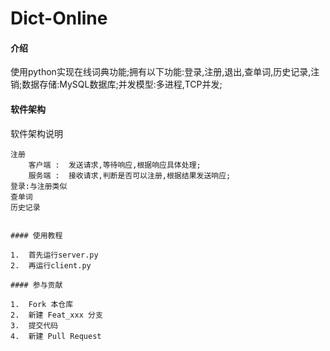 # Dict-Online

#### 介绍
使用python实现在线词典功能;拥有以下功能:登录,注册,退出,查单词,历史记录,注销;数据存储:MySQL数据库;并发模型:多进程,TCP并发;

#### 软件架构
软件架构说明
~~~
注册
    客户端 :  发送请求,等待响应,根据响应具体处理;
    服务端 :  接收请求,判断是否可以注册,根据结果发送响应;
登录:与注册类似
查单词
历史记录


#### 使用教程

1.  首先运行server.py
2.  再运行client.py

#### 参与贡献

1.  Fork 本仓库
2.  新建 Feat_xxx 分支
3.  提交代码
4.  新建 Pull Request

